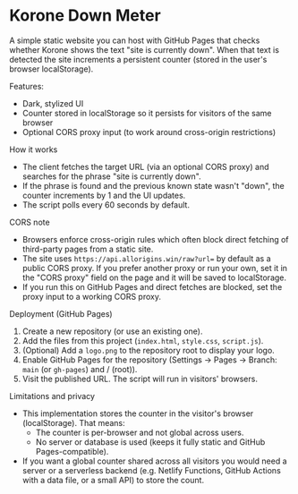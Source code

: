 # Korone Down Meter

A simple static website you can host with GitHub Pages that checks whether Korone shows the text "site is currently down". When that text is detected the site increments a persistent counter (stored in the user's browser localStorage).

Features:
- Dark, stylized UI
- Counter stored in localStorage so it persists for visitors of the same browser
- Optional CORS proxy input (to work around cross-origin restrictions)

How it works
- The client fetches the target URL (via an optional CORS proxy) and searches for the phrase "site is currently down".
- If the phrase is found and the previous known state wasn't "down", the counter increments by 1 and the UI updates.
- The script polls every 60 seconds by default.

CORS note
- Browsers enforce cross-origin rules which often block direct fetching of third-party pages from a static site.
- The site uses `https://api.allorigins.win/raw?url=` by default as a public CORS proxy. If you prefer another proxy or run your own, set it in the "CORS proxy" field on the page and it will be saved to localStorage.
- If you run this on GitHub Pages and direct fetches are blocked, set the proxy input to a working CORS proxy.

Deployment (GitHub Pages)
1. Create a new repository (or use an existing one).
2. Add the files from this project (`index.html`, `style.css`, `script.js`).
3. (Optional) Add a `logo.png` to the repository root to display your logo.
4. Enable GitHub Pages for the repository (Settings → Pages → Branch: `main` (or `gh-pages`) and / (root)).
5. Visit the published URL. The script will run in visitors' browsers.

Limitations and privacy
- This implementation stores the counter in the visitor's browser (localStorage). That means:
  - The counter is per-browser and not global across users.
  - No server or database is used (keeps it fully static and GitHub Pages-compatible).
- If you want a global counter shared across all visitors you would need a server or a serverless backend (e.g. Netlify Functions, GitHub Actions with a data file, or a small API) to store the count.
